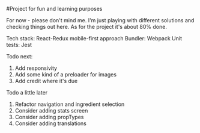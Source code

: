 #Project for fun and learning purposes

For now - please don't mind me.
I'm just playing with different solutions and checking things out here.
As for the project it's about 80% done.

Tech stack: React-Redux
mobile-first approach
Bundler: Webpack
Unit tests: Jest

Todo next:
1. Add responsivity
2. Add some kind of a preloader for images
3. Add credit where it's due

Todo a little later
1. Refactor navigation and ingredient selection
2. Consider adding stats screen
2. Consider adding propTypes
3. Consider adding translations